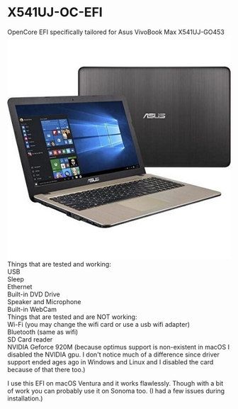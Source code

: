 # X541UJ-OC-EFI
OpenCore EFI specifically tailored for Asus VivoBook Max X541UJ-GO453 \
![X541UJ-GO453](https://github.com/Deannend/X541UJ-OC-EFI/blob/main/photo-of-laptop.jpg?raw=true) \
Things that are tested and working: \
USB \
Sleep \
Ethernet \
Built-in DVD Drive \
Speaker and Microphone \
Built-in WebCam \
Things that are tested and are NOT working: \
Wi-Fi (you may change the wifi card or use a usb wifi adapter) \
Bluetooth (same as wifi) \
SD Card reader \
NVIDIA Geforce 920M (because optimus support is non-existent in macOS I disabled the NVIDIA gpu. I don't notice much of a difference since driver support ended ages ago in Windows and Linux and I disabled the card because of that there too.)


I use this EFI on macOS Ventura and it works flawlessly. Though with a bit of work you can probably use it on Sonoma too. (I had a few issues during installation.)
